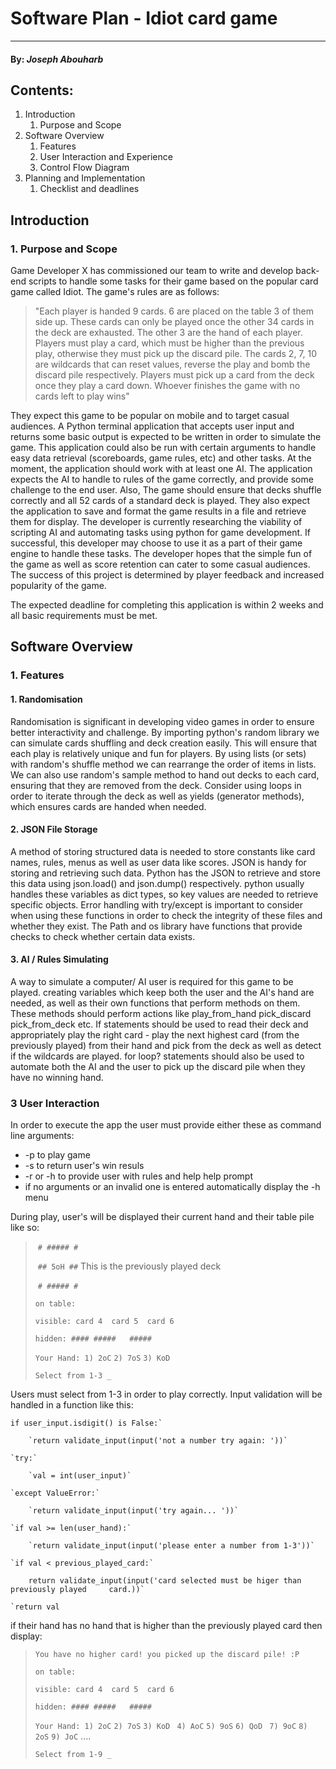 # Software Plan - Idiot card game
---

#### By: ***Joseph Abouharb***
## Contents:
1. Introduction 
   1. Purpose and Scope
2. Software Overview
   1. Features
   2. User Interaction and Experience
   3. Control Flow Diagram
3. Planning and Implementation
   1. Checklist and deadlines 
## Introduction
### 1. Purpose and Scope

Game Developer X has commissioned our team to write and develop back-end scripts to handle some tasks for their game based on the popular card game called Idiot. The game's rules are as follows:

> "Each player is handed 9 cards. 6 are placed on the table 3 of them side up. These cards can only be played once the other 34 cards in the deck are exhausted. The other 3 are the hand of each player. Players must play a card, which must be  higher than the previous play, otherwise they must pick up the discard pile. The cards 2, 7, 10 are wildcards that can reset values, reverse the play and bomb the discard pile respectively. Players must pick up a card from the deck once they play a card down. Whoever finishes the game with no cards left to play wins"

 They expect this game to be popular on mobile and to target casual audiences.  A Python terminal application that accepts user input and returns some basic output is expected to be written in order to simulate the game. This application could also be run with certain arguments to handle easy data retrieval (scoreboards, game rules, etc) and other tasks. At the moment, the application should work with at least one AI. The application expects the AI to handle to rules of the game correctly, and provide some challenge to the end user. Also, The game should ensure that decks shuffle correctly and all 52 cards of a standard deck is played. They also expect the application to save and format the game results in a file and retrieve them for display. The developer is currently researching the viability of scripting AI and automating tasks using python for game development. If successful, this developer may choose to use it as a part of their game engine to handle these tasks. The developer hopes that the simple fun of the game as well as score retention can cater to some casual audiences. The success of this project is determined by player feedback and increased popularity of the game.

The expected deadline for completing this application is within 2 weeks and all basic requirements must be met. 


## Software Overview
### 1. Features

#### 1. Randomisation

Randomisation is significant in developing video games in order to ensure better interactivity and challenge. By importing python's random library we can simulate cards shuffling and deck creation easily. This will ensure that each play is relatively unique and fun for players. By using lists (or sets) with random's shuffle method we can rearrange the order of items in lists. We can also use random's sample method to hand out decks to each card, ensuring that they are removed from the deck. Consider using loops in order to iterate through the deck as well as yields (generator methods), which ensures cards are handed when needed. 

#### 2. JSON File Storage

A method of storing structured data is needed to store constants like card names, rules, menus as well as user data like scores. JSON is handy for storing and retrieving such data. Python has the JSON to retrieve and store this data using json.load() and json.dump() respectively. python usually handles these variables as dict types, so key values are needed to retrieve specific objects. Error handling with try/except is important to consider when using these functions in order to check the integrity of these files and whether they exist. The Path and os library have functions that provide checks to check whether certain data exists. 

#### 3. AI / Rules Simulating

A way to simulate a computer/ AI user is required for this game to be played. creating variables which keep both the user and the AI's hand are needed, as well as their own functions that perform methods on them. These methods should perform actions like play_from_hand pick_discard pick_from_deck etc. If statements should be used to read their deck and appropriately play the right card - play the next highest card (from the previously played) from their hand and pick from the deck as well as detect if the wildcards are played. for loop? statements should also be used to automate both the AI and the user to pick up the discard pile when they have no winning hand.  





### 3 User Interaction

In order to execute the app the user must provide either these as command line arguments:

- -p to play game
- -s to return user's win resuls
- -r or -h to provide user with rules and help help prompt
- if no arguments or an invalid one is entered automatically display the -h menu

During play, user's will be displayed their current hand and their table pile like so:

> ​						`# ##### #`
>
> ​						`## 5oH ##`    This is the previously played deck
>
> ​						`# ##### #`
>
> 
>
> `on table:`
>
> `visible: card 4	card 5	card 6`
>
> `hidden: ####	#####	#####`
>
> 
>
> `Your Hand: 1) 2oC`				`2) 7oS`			`3) KoD`
>
> `Select from 1-3 _`

Users must select from 1-3 in order to play correctly. Input validation will be handled in a function like this:

```
if user_input.isdigit() is False:`

	`return validate_input(input('not a number try again: '))`

`try:`

	`val = int(user_input)`

`except ValueError:`

	`return validate_input(input('try again... '))`

`if val >= len(user_hand):`

	`return validate_input(input('please enter a number from 1-3'))`

`if val < previous_played_card:`

	return validate_input(input('card selected must be higer than previously played 	card.))`

`return val
```

if their hand has no hand that is higher than the previously played card then display:

> `You have no higher card! you picked up the discard pile! :P `
>
> `on table:`
>
> `visible: card 4	card 5	card 6`
>
> `hidden: ####	#####	#####`
>
> 
>
> `Your Hand: 1) 2oC`				`2) 7oS`			`3) KoD`    ` 4) AoC`			`5) 9oS`		`6) QoD`      ` 7) 9oC`				`8) 2oS`			`9) JoC` ....
>
> `Select from 1-9 _`

